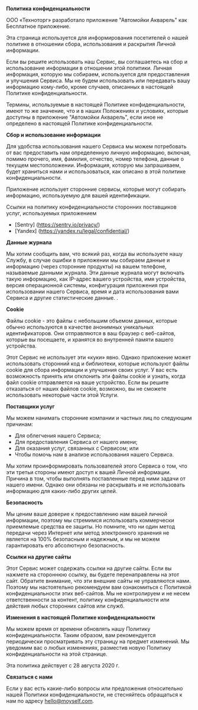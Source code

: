 **Политика конфиденциальности**

ООО «Техноторг» разработало приложение "Автомойки Акварель" как Бесплатное приложение.

Эта страница используется для информирования посетителей о нашей политике в отношении сбора, использования и раскрытия Личной информации.

Если вы решите использовать наш Сервис, вы соглашаетесь на сбор и использование информации в отношении этой политики. Личная информация, которую мы собираем, используется для предоставления и улучшения Сервиса. Мы не будем использовать или передавать вашу информацию кому-либо, кроме случаев, описанных в настоящей Политике конфиденциальности.

Термины, используемые в настоящей Политике конфиденциальности, имеют то же значение, что и в наших Положениях и условиях, которые доступны в приложение "Автомойки Акварель", если иное не определено в настоящей Политике конфиденциальности.

**Сбор и использование информации**

Для удобства использования нашего Сервиса мы можем потребовать от вас предоставить нам определенную личную информацию, включая, помимо прочего, имя, фамилия, отчество, номер телефона, данные о текущем местоположении. Информация, которую мы запрашиваем, будет храниться нами и использоваться, как описано в этой политике конфиденциальности.

Приложение использует сторонние сервисы, которые могут собирать информацию, используемую для вашей идентификации.

Ссылки на политику конфиденциальности сторонних поставщиков услуг, используемых приложением

* [Sentry] (https://sentry.io/privacy/)
* [Yandex] (https://yandex.ru/legal/confidential/)

**Данные журнала**

Мы хотим сообщить вам, что всякий раз, когда вы используете нашу Службу, в случае ошибки в приложении мы собираем данные и информацию (через сторонние продукты) на вашем телефоне, называемые данными журнала. Эти данные журнала могут включать такую ​​информацию, как IP-адрес вашего устройства, имя устройства, версия операционной системы, конфигурация приложения при использовании нашего Сервиса, время и дата использования вами Сервиса и другие статистические данные. .

**Cookie**

Файлы cookie - это файлы с небольшим объемом данных, которые обычно используются в качестве анонимных уникальных идентификаторов. Они отправляются в ваш браузер с веб-сайтов, которые вы посещаете, и хранятся во внутренней памяти вашего устройства.

Этот Сервис не использует эти «куки» явно. Однако приложение может использовать сторонний код и библиотеки, которые используют файлы cookie для сбора информации и улучшения своих услуг. У вас есть возможность принять или отклонить эти файлы cookie и узнать, когда файл cookie отправляется на ваше устройство. Если вы решите отказаться от наших файлов cookie, возможно, вы не сможете использовать некоторые части этой Услуги.

**Поставщики услуг**

Мы можем нанимать сторонние компании и частных лиц по следующим причинам:

* Для облегчения нашего Сервиса;
* Для предоставления Сервиса от нашего имени;
* Для оказания услуг, связанных с Сервисом; или
* Чтобы помочь нам в анализе использования нашего Сервиса.

Мы хотим проинформировать пользователей этого Сервиса о том, что эти третьи стороны имеют доступ к вашей Личной информации. Причина в том, чтобы выполнять поставленные перед ними задачи от нашего имени. Однако они обязаны не раскрывать и не использовать информацию для каких-либо других целей.

**Безопасность**

Мы ценим ваше доверие к предоставлению нам вашей личной информации, поэтому мы стремимся использовать коммерчески приемлемые средства ее защиты. Но помните, что ни один метод передачи через Интернет или метод электронного хранения не является на 100% безопасным и надежным, и мы не можем гарантировать его абсолютную безопасность.

**Ссылки на другие сайты**

Этот Сервис может содержать ссылки на другие сайты. Если вы нажмете на стороннюю ссылку, вы будете перенаправлены на этот сайт. Обратите внимание, что эти внешние сайты не управляются нами. Поэтому мы настоятельно рекомендуем вам ознакомиться с Политикой конфиденциальности этих веб-сайтов. Мы не контролируем и не несем ответственности за контент, политику конфиденциальности или действия любых сторонних сайтов или служб.

**Изменения в настоящей Политике конфиденциальности**

Мы можем время от времени обновлять нашу Политику конфиденциальности. Таким образом, вам рекомендуется периодически просматривать эту страницу на предмет изменений. Мы уведомим вас о любых изменениях, разместив новую Политику конфиденциальности на этой странице.

Эта политика действует с 28 августа 2020 г.

**Связаться с нами**

Если у вас есть какие-либо вопросы или предложения относительно нашей Политики конфиденциальности, не стесняйтесь обращаться к нам по адресу hello@moyself.com.
